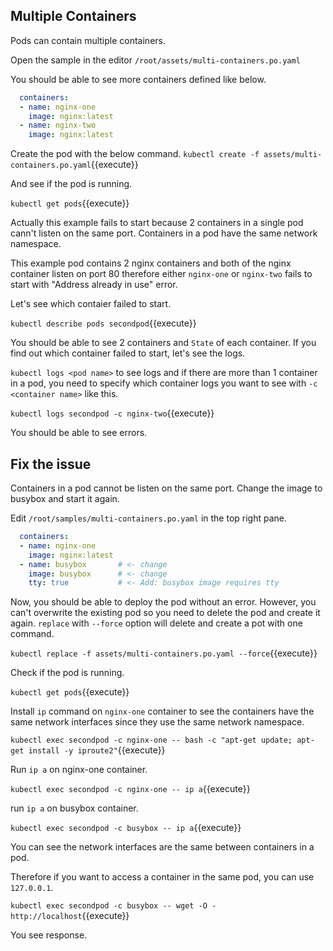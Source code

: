 ## Multiple Containers

Pods can contain multiple containers. 

Open the sample in the editor `/root/assets/multi-containers.po.yaml`

You should be able to see more containers defined like below.

```yaml
  containers:
  - name: nginx-one
    image: nginx:latest
  - name: nginx-two
    image: nginx:latest
```

Create the pod with the below command.
`kubectl create -f assets/multi-containers.po.yaml`{{execute}}

And see if the pod is running. 

`kubectl get pods`{{execute}}

Actually this example fails to start because 2 containers in a single pod cann't listen on the same port. Containers in a pod have the same network namespace. 

This example pod contains 2 nginx containers and both of the nginx container listen on port 80 therefore either `nginx-one` or `nginx-two` fails to start with "Address already in use" error.

Let's see which contaier failed to start. 

`kubectl describe pods secondpod`{{execute}}

You should be able to see 2 containers and `State` of each container. If you find out which container failed to start, let's see the logs. 

`kubectl logs <pod name>` to see logs and if there are more than 1 container in a pod, you need to specify which container logs you want to see with `-c <container name>` like this.

`kubectl logs secondpod -c nginx-two`{{execute}}

You should be able to see errors.

## Fix the issue

Containers in a pod cannot be listen on the same port. Change the image to busybox and start it again. 

Edit `/root/samples/multi-containers.po.yaml` in the top right pane. 

```yaml
  containers:
  - name: nginx-one
    image: nginx:latest
  - name: busybox       # <- change
    image: busybox      # <- change
    tty: true           # <- Add: busybox image requires tty
```

Now, you should be able to deploy the pod without an error. However, you can't overwrite the existing pod so you need to delete the pod and create it again. `replace` with `--force` option will delete and create a pot with one command. 

`kubectl replace -f assets/multi-containers.po.yaml --force`{{execute}}

Check if the pod is running.

`kubectl get pods`{{execute}}

Install `ip` command on `nginx-one` container to see the containers have the same network interfaces since they use the same network namespace.

`kubectl exec secondpod -c nginx-one -- bash -c "apt-get update; apt-get install -y iproute2"`{{execute}}

Run `ip a` on nginx-one container.

`kubectl exec secondpod -c nginx-one -- ip a`{{execute}}

run `ip a` on busybox container.

`kubectl exec secondpod -c busybox -- ip a`{{execute}}

You can see the network interfaces are the same between containers in a pod.

Therefore if you want to access a container in the same pod, you can use `127.0.0.1`.

`kubectl exec secondpod -c busybox -- wget -O - http://localhost`{{execute}}

You see response. 

